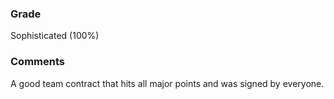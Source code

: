 ### Grade
Sophisticated (100%)

### Comments
A good team contract that hits all major points and was signed by everyone.